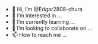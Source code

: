 - 👋 Hi, I’m @Edgar2808-chura
- 👀 I’m interested in ...
- 🌱 I’m currently learning ...
- 💞️ I’m looking to collaborate on ...
- 📫 How to reach me ...

<!---
Edgar2808-chura/Edgar2808-chura is a ✨ special ✨ repository because its `README.md` (this file) appears on your GitHub profile.
You can click the Preview link to take a look at your changes.
--->
